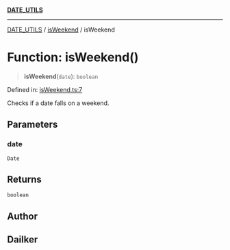 [**DATE_UTILS**](../../README.md)

***

[DATE_UTILS](../../README.md) / [isWeekend](../README.md) / isWeekend

# Function: isWeekend()

> **isWeekend**(`date`): `boolean`

Defined in: [isWeekend.ts:7](https://github.com/dailker/everyutil/blob/2c6c8c707de5d4a5d228d272d2d21855929838e2/src/date/isWeekend.ts#L7)

Checks if a date falls on a weekend.

## Parameters

### date

`Date`

## Returns

`boolean`

## Author

## Dailker
